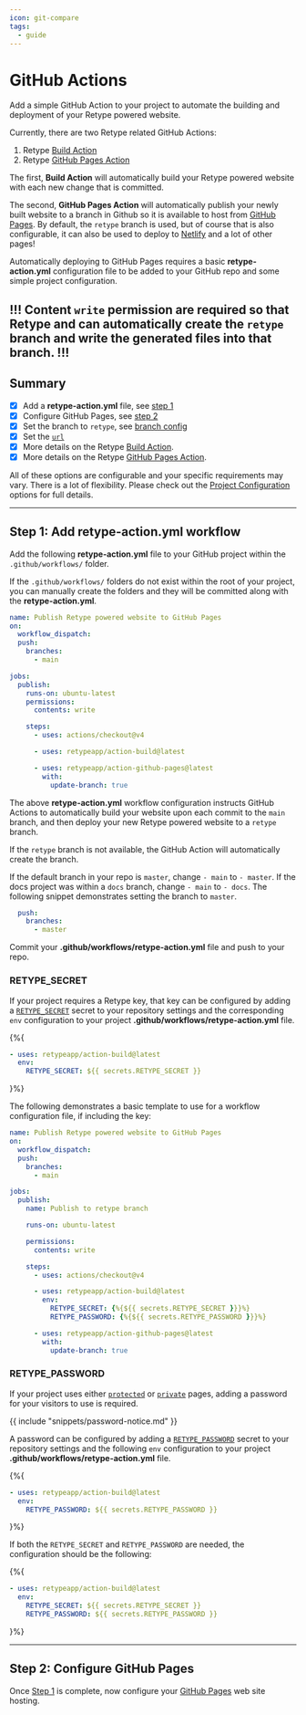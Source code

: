 ```yaml
---
icon: git-compare
tags:
  - guide
---
```

# GitHub Actions

Add a simple GitHub Action to your project to automate the building and deployment of your Retype powered website.

Currently, there are two Retype related GitHub Actions:

1. Retype [Build Action](https://github.com/retypeapp/action-build)
2. Retype [GitHub Pages Action](https://github.com/retypeapp/action-github-pages)

The first, **Build Action** will automatically build your Retype powered website with each new change that is committed.

The second, **GitHub Pages Action** will automatically publish your newly built website to a branch in Github so it is available to host from [GitHub Pages](https://pages.github.com/). By default, the `retype` branch is used, but of course that is also configurable, it can also be used to deploy to [Netlify](https://www.netlify.com/) and a lot of other pages!

Automatically deploying to GitHub Pages requires a basic **retype-action.yml** configuration file to be added to your GitHub repo and some simple project configuration.

!!!
Content `write` permission are required so that Retype and can automatically create the `retype` branch and write the generated files into that branch.
!!!
---

## Summary

- [x] Add a **retype-action.yml** file, see [step 1](#step-1-add-retype-actionyml-workflow)
- [x] Configure GitHub Pages, see [step 2](/hosting/github-pages.md#step-2-configure-github-pages)
- [x] Set the branch to `retype`, see [branch config](/hosting/github-pages.md#pick-a-branch)
- [x] Set the [`url`](/hosting/github-pages.md#set-a-url)
- [x] More details on the Retype [Build Action](https://github.com/retypeapp/action-build).
- [x] More details on the Retype [GitHub Pages Action](https://github.com/retypeapp/action-github-pages).

All of these options are configurable and your specific requirements may vary. There is a lot of flexibility. Please check out the [Project Configuration](/configuration/project.md) options for full details.

---

## Step 1: Add **retype-action.yml** workflow

Add the following **retype-action.yml** file to your GitHub project within the `.github/workflows/` folder.

If the `.github/workflows/` folders do not exist within the root of your project, you can manually create the folders and they will be committed along with the **retype-action.yml**.

```yml .github/workflows/retype-action.yml
name: Publish Retype powered website to GitHub Pages
on:
  workflow_dispatch:
  push:
    branches:
      - main

jobs:
  publish:
    runs-on: ubuntu-latest
    permissions:
      contents: write

    steps:
      - uses: actions/checkout@v4

      - uses: retypeapp/action-build@latest

      - uses: retypeapp/action-github-pages@latest
        with:
          update-branch: true
```

The above **retype-action.yml** workflow configuration instructs GitHub Actions to automatically build your website upon each commit to the `main` branch, and then deploy your new Retype powered website to a `retype` branch.

If the `retype` branch is not available, the GitHub Action will automatically create the branch.

If the default branch in your repo is `master`, change `- main` to `- master`. If the docs project was within a `docs` branch, change `- main` to `- docs`. The following snippet demonstrates setting the branch to `master`.

```yml
  push:
    branches:
      - master
```

Commit your **.github/workflows/retype-action.yml** file and push to your repo.

### RETYPE_SECRET

If your project requires a Retype key, that key can be configured by adding a [`RETYPE_SECRET`](../configuration/envvars.md/#retype_secret) secret to your repository settings and the corresponding `env` configuration to your project **.github/workflows/retype-action.yml** file.

{%{
```yml
- uses: retypeapp/action-build@latest
  env:
    RETYPE_SECRET: ${{ secrets.RETYPE_SECRET }}
```
}%}

The following demonstrates a basic template to use for a workflow configuration file, if including the key:

```yml .github/workflows/retype-action.yml
name: Publish Retype powered website to GitHub Pages
on:
  workflow_dispatch:
  push:
    branches:
      - main

jobs:
  publish:
    name: Publish to retype branch

    runs-on: ubuntu-latest

    permissions:
      contents: write

    steps:
      - uses: actions/checkout@v4

      - uses: retypeapp/action-build@latest
        env:
          RETYPE_SECRET: {%{${{ secrets.RETYPE_SECRET }}}%}
          RETYPE_PASSWORD: {%{${{ secrets.RETYPE_PASSWORD }}}%}

      - uses: retypeapp/action-github-pages@latest
        with:
          update-branch: true
```

### RETYPE_PASSWORD

If your project uses either [`protected`](/configuration/page.md#protected) or [`private`](/configuration/page.md#private) pages, adding a password for your visitors to use is required.

{{ include "snippets/password-notice.md" }}

A password can be configured by adding a [`RETYPE_PASSWORD`](../configuration/envvars.md/#retype_password) secret to your repository settings and the following `env` configuration to your project **.github/workflows/retype-action.yml** file.

{%{
```yml
- uses: retypeapp/action-build@latest
  env:
    RETYPE_PASSWORD: ${{ secrets.RETYPE_PASSWORD }}
```
}%}

If both the `RETYPE_SECRET` and `RETYPE_PASSWORD` are needed, the configuration should be the following:

{%{
```yml
- uses: retypeapp/action-build@latest
  env:
    RETYPE_SECRET: ${{ secrets.RETYPE_SECRET }}
    RETYPE_PASSWORD: ${{ secrets.RETYPE_PASSWORD }}
```
}%}

---

## Step 2: Configure GitHub Pages

Once [Step 1](#step-1-add-retype-actionyml-workflow) is complete, now configure your [GitHub Pages](/hosting/github-pages.md) web site hosting.
